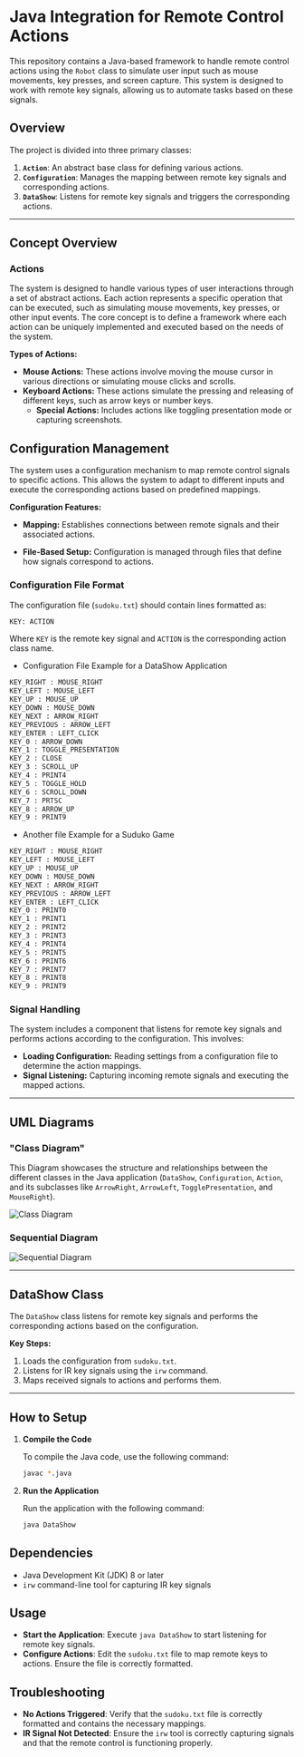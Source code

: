 # Java Integration for Remote Control Actions

This repository contains a Java-based framework to handle remote control actions using the `Robot` class to simulate user input such as mouse movements, key presses, and screen capture. This system is designed to work with remote key signals, allowing us to automate tasks based on these signals.

## Overview

The project is divided into three primary classes:

1. **`Action`**: An abstract base class for defining various actions.
2. **`Configuration`**: Manages the mapping between remote key signals and corresponding actions.
3. **`DataShow`**: Listens for remote key signals and triggers the corresponding actions.

---

## Concept Overview

### **Actions**

The system is designed to handle various types of user interactions through a set of abstract actions. Each action represents a specific operation that can be executed, such as simulating mouse movements, key presses, or other input events. The core concept is to define a framework where each action can be uniquely implemented and executed based on the needs of the system.

**Types of Actions:**

- **Mouse Actions:** These actions involve moving the mouse cursor in various directions or simulating mouse clicks and scrolls.
- **Keyboard Actions:** These actions simulate the pressing and releasing of different keys, such as arrow keys or number keys.
  - **Special Actions:** Includes actions like toggling presentation mode or capturing screenshots.

## **Configuration Management**

The system uses a configuration mechanism to map remote control signals to specific actions. This allows the system to adapt to different inputs and execute the corresponding actions based on predefined mappings.

**Configuration Features:**

- **Mapping:** Establishes connections between remote signals and their associated actions.

- **File-Based Setup:** Configuration is managed through files that define how signals correspond to actions.

### **Configuration File Format**

The configuration file (`sudoku.txt`) should contain lines formatted as:

```txt
KEY: ACTION
```

Where `KEY` is the remote key signal and `ACTION` is the corresponding action class name.

- Configuration File Example for a DataShow Application

```txt
KEY_RIGHT : MOUSE_RIGHT
KEY_LEFT : MOUSE_LEFT
KEY_UP : MOUSE_UP
KEY_DOWN : MOUSE_DOWN
KEY_NEXT : ARROW_RIGHT
KEY_PREVIOUS : ARROW_LEFT
KEY_ENTER : LEFT_CLICK
KEY_0 : ARROW_DOWN
KEY_1 : TOGGLE_PRESENTATION
KEY_2 : CLOSE
KEY_3 : SCROLL_UP
KEY_4 : PRINT4
KEY_5 : TOGGLE_HOLD
KEY_6 : SCROLL_DOWN
KEY_7 : PRTSC
KEY_8 : ARROW_UP
KEY_9 : PRINT9
```

- Another file Example for a Suduko Game

```txt
KEY_RIGHT : MOUSE_RIGHT
KEY_LEFT : MOUSE_LEFT
KEY_UP : MOUSE_UP
KEY_DOWN : MOUSE_DOWN
KEY_NEXT : ARROW_RIGHT
KEY_PREVIOUS : ARROW_LEFT
KEY_ENTER : LEFT_CLICK
KEY_0 : PRINT0
KEY_1 : PRINT1
KEY_2 : PRINT2
KEY_3 : PRINT3
KEY_4 : PRINT4
KEY_5 : PRINT5
KEY_6 : PRINT6
KEY_7 : PRINT7
KEY_8 : PRINT8
KEY_9 : PRINT9
```

### **Signal Handling**

The system includes a component that listens for remote key signals and performs actions according to the configuration. This involves:

- **Loading Configuration:** Reading settings from a configuration file to determine the action mappings.
- **Signal Listening:** Capturing incoming remote signals and executing the mapped actions.

---

## UML Diagrams

### "Class Diagram"

This Diagram showcases the structure and relationships between the different classes in the Java application (`DataShow`, `Configuration`, `Action`, and its subclasses like `ArrowRight`, `ArrowLeft`, `TogglePresentation`, and `MouseRight`).

![Class Diagram](../images/java.png)

### Sequential Diagram

![Sequential Diagram](../images/events.png)

---

## DataShow Class

The `DataShow` class listens for remote key signals and performs the corresponding actions based on the configuration.

**Key Steps:**

1. Loads the configuration from `sudoku.txt`.
2. Listens for IR key signals using the `irw` command.
3. Maps received signals to actions and performs them.

---

## How to Setup

1. **Compile the Code**

   To compile the Java code, use the following command:

   ```sh
   javac *.java
   ```

2. **Run the Application**

   Run the application with the following command:

   ```sh
   java DataShow
   ```

## Dependencies

- Java Development Kit (JDK) 8 or later
- `irw` command-line tool for capturing IR key signals

## Usage

- **Start the Application**: Execute `java DataShow` to start listening for remote key signals.
- **Configure Actions**: Edit the `sudoku.txt` file to map remote keys to actions. Ensure the file is correctly formatted.

## Troubleshooting

- **No Actions Triggered**: Verify that the `sudoku.txt` file is correctly formatted and contains the necessary mappings.
- **IR Signal Not Detected**: Ensure the `irw` tool is correctly capturing signals and that the remote control is functioning properly.
